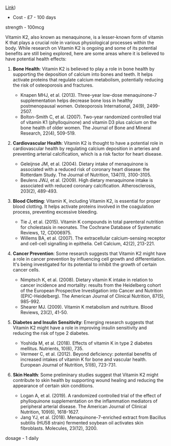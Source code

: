 [Link](https://ke.iherb.com/pr/mason-natural-vitamin-k2-100-mcg-100-tablets/85758))

- Cost - £7 - 100 days

strength - 100mcg 

Vitamin K2, also known as menaquinone, is a lesser-known form of vitamin K that plays a crucial role in various physiological processes within the body. While research on Vitamin K2 is ongoing and some of its potential benefits are still being explored, here are some areas where it is believed to have potential health effects:

1. **Bone Health**: Vitamin K2 is believed to play a role in bone health by supporting the deposition of calcium into bones and teeth. It helps activate proteins that regulate calcium metabolism, potentially reducing the risk of osteoporosis and fractures.

   - Knapen MHJ, et al. (2013). Three-year low-dose menaquinone-7 supplementation helps decrease bone loss in healthy postmenopausal women. Osteoporosis International, 24(9), 2499-2507.
   - Bolton-Smith C, et al. (2007). Two-year randomized controlled trial of vitamin K1 (phylloquinone) and vitamin D3 plus calcium on the bone health of older women. The Journal of Bone and Mineral Research, 22(4), 509-519.

2. **Cardiovascular Health**: Vitamin K2 is thought to have a potential role in cardiovascular health by regulating calcium deposition in arteries and preventing arterial calcification, which is a risk factor for heart disease.

   - Geleijnse JM, et al. (2004). Dietary intake of menaquinone is associated with a reduced risk of coronary heart disease: the Rotterdam Study. The Journal of Nutrition, 134(11), 3100-3105.
   - Beulens JWJ, et al. (2009). High dietary menaquinone intake is associated with reduced coronary calcification. Atherosclerosis, 203(2), 489-493.

3. **Blood Clotting**: Vitamin K, including Vitamin K2, is essential for proper blood clotting. It helps activate proteins involved in the coagulation process, preventing excessive bleeding.

   - Tie J, et al. (2015). Vitamin K compounds in total parenteral nutrition for cholestasis in neonates. The Cochrane Database of Systematic Reviews, 12, CD006975.
   - Willems BA, et al. (2007). The extracellular calcium-sensing receptor and cell-cell signalling in epithelia. Cell Calcium, 42(2), 213-221.

4. **Cancer Prevention**: Some research suggests that Vitamin K2 might have a role in cancer prevention by influencing cell growth and differentiation. It's being investigated for its potential to inhibit the growth of certain cancer cells.

   - Nimptsch K, et al. (2008). Dietary vitamin K intake in relation to cancer incidence and mortality: results from the Heidelberg cohort of the European Prospective Investigation into Cancer and Nutrition (EPIC-Heidelberg). The American Journal of Clinical Nutrition, 87(5), 985-992.
   - Shearer MJ. (2009). Vitamin K metabolism and nutriture. Blood Reviews, 23(2), 41-50.

5. **Diabetes and Insulin Sensitivity**: Emerging research suggests that Vitamin K2 might have a role in improving insulin sensitivity and reducing the risk of type 2 diabetes.

   - Yoshida M, et al. (2018). Effects of vitamin K in type 2 diabetes mellitus. Nutrients, 10(6), 735.
   - Vermeer C, et al. (2012). Beyond deficiency: potential benefits of increased intakes of vitamin K for bone and vascular health. European Journal of Nutrition, 51(6), 723-731.

6. **Skin Health**: Some preliminary studies suggest that Vitamin K2 might contribute to skin health by supporting wound healing and reducing the appearance of certain skin conditions.

   - Logan A, et al. (2019). A randomized controlled trial of the effect of phylloquinone supplementation on the inflammation mediators of peripheral arterial disease. The American Journal of Clinical Nutrition, 109(6), 1618-1627.
   - Jang YJ, et al. (2018). Menaquinone-7-enriched extract from Bacillus subtilis (HU58 strain) fermented soybean oil activates skin fibroblasts. Molecules, 23(12), 3200.

dosage - 1 daily